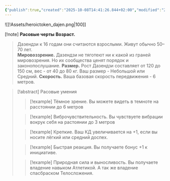 ```yaml
---
{"publish":true,"created":"2025-10-08T14:41:26.844+02:00","modified":"2025-10-12T18:48:27.885+02:00","tags":["расы"],"cssclasses":""}
---
```





![[!Assets/heroictoken_dajen.png|100]]

 [!note] **Расовые черты**
**Возраст.**
>Дазендзи к 16 годам они считаются взрослыми. Живут обычно 50–70 лет.   
**Мировоззрение.**
>Дазендзи не тяготеют ни к какой из граней мировозрения. Но их сообщества ценят порядок и законопослушание. 
**Размер.**
>Рост Дазендзи составляет от 120 до 150 см, вес - от 40 до 80 кг. Ваш размер - Небольшой или Средний. 
**Скорость.** 
>Ваша базовая скорость передвижения - 6 метров.

> [!abstract] Расовые умения
>>[!example] Тёмное зрение.
>> Вы можете видеть в темноте на расстоянии до 6 метров 
>
>>[!example] Виброчувствительность.
>> Вы чувствуете вибрации вокрук себя на растоянии до 3 метров 
>
>>[!example] Крепкие.
>> Ваш КД увеличивается на +1, если вы носите лёгкий или средний доспех.
>
>>[!example] Быстрая реакция. 
>> Вы получаете бонус +1 к инициативе.
>
>>[!example] Природная сила и выносливость.
>> Вы получаете владение навыком Атлетикой. А так же владение спасбраском Телосложения. 